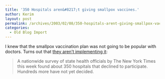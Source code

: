 ```yaml
---
title: '350 Hospitals aren&#8217;t giving smallpox vaccines.'
author: Kerim
layout: post
permalink: /archives/2003/02/08/350-hospitals-arent-giving-smallpox-vaccines/
categories:
  - Old Blog Import
---
```

I knew that the smallpox vaccination plan was not going to be popular with doctors. Turns out that <a href="http://www.nytimes.com/2003/02/07/health/07SMAL.html" onclick="_gaq.push(['_trackEvent', 'outbound-article', 'http://www.nytimes.com/2003/02/07/health/07SMAL.html', 'they aren&#8217;t implementing it']);" >they aren&#8217;t implementing it</a>:


>   A nationwide survey of state health officials by The New York Times this week found about 350 hospitals that declined to participate. Hundreds more have not yet decided.


